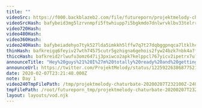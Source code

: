 ```yaml
---
title: ""
videoSrc: https://f000.backblazeb2.com/file/futureporn/projektmelody-chaturbate-20200207T232148Z.mp4
videoSrcHash: bafybeid3mg5lzrvnmpfi5ftwhiupp7i5bgkmdo7dnlwrvklbv33telrrry?filename=projektmelody-2020-02-07T00%3a00%3a00.000Z.mp4
video720Hash: 
video480Hash: 
video360Hash: 
video240Hash: bafybeiadehyo7tyk527lda5imkkh5lffw7q7t27dqbggpnqca7ltklhccm?filename=projektmelody-chaturbate-20200207T232100Z-240p.mp4
thinHash: bafkreigq6feyiv27wth74575cutr5gzhigna6gehois2fyw24bzk7nbk4a?filename=20200207T232100Z_thin.jpg
thiccHash: bafkreid2rlwufu3omz647ij3pxiwco2apk7kelppcl767yicv2ipetrx7u?filename=20200207T232100Z_thicc.jpg
announceTitle: "Hey%20guys%21%20I%27m%20totally%20ready%20and%20getting%20online%20now%21%21"
announceUrl: https://twitter.com/ProjektMelody/status/1225922638687752192
date: 2020-02-07T23:21:48.000Z
note: Day 1
video240TmpFilePath: /tmp/projektmelody-chaturbate-20200207T232100Z-240p.mp4
tmpFilePath: /root/futureporn_tmp/projektmelody-chaturbate-20200207T232148Z.mp4
layout: layouts/vod.njk
---
```

